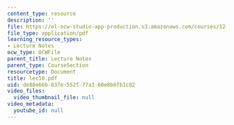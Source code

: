```yaml
---
content_type: resource
description: ''
file: https://ol-ocw-studio-app-production.s3.amazonaws.com/courses/12-950-atmospheric-and-oceanic-modeling-spring-2004/de88e66b837e552f77a360e8b6fb1c82_lec10.pdf
file_type: application/pdf
learning_resource_types:
- Lecture Notes
ocw_type: OCWFile
parent_title: Lecture Notes
parent_type: CourseSection
resourcetype: Document
title: lec10.pdf
uid: de88e66b-837e-552f-77a3-60e8b6fb1c82
video_files:
  video_thumbnail_file: null
video_metadata:
  youtube_id: null
---
```

